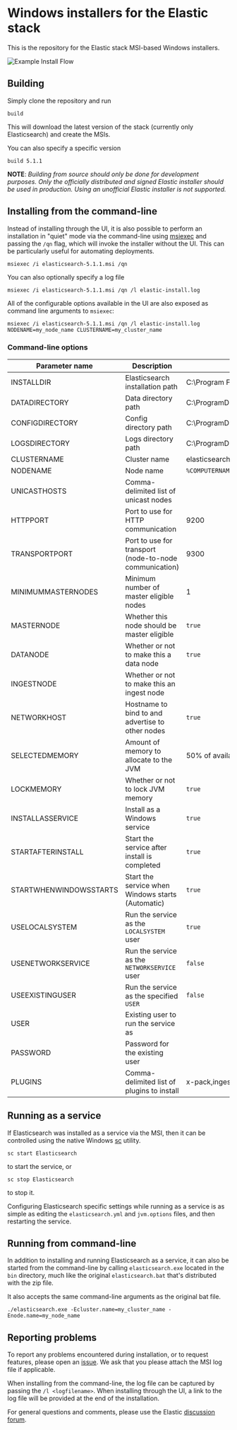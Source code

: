 # Windows installers for the Elastic stack

This is the repository for the Elastic stack MSI-based Windows installers.

![Example Install Flow](images/example-flow.gif)

## Building

Simply clone the repository and run

`build`

This will download the latest version of the stack (currently only Elasticsearch) and create the MSIs.

You can also specify a specific version

`build 5.1.1`

**NOTE**: *Building from source should only be done for development purposes.  Only the officially distributed and signed Elastic installer should be used in production. Using an unofficial Elastic installer is not supported.*

## Installing from the command-line

Instead of installing through the UI, it is also possible to perform an installation in "quiet" mode via the command-line using [msiexec](https://technet.microsoft.com/en-us/library/bb490936.aspx?f=255&MSPPError=-2147217396) and passing the `/qn` flag, which will invoke the installer without the UI.  This can be particularly useful for automating deployments.

`msiexec /i elasticsearch-5.1.1.msi /qn`

You can also optionally specify a log file

`msiexec /i elasticsearch-5.1.1.msi /qn /l elastic-install.log`

All of the configurable options available in the UI are also exposed as command line arguments to `msiexec`:

`msiexec /i elasticsearch-5.1.1.msi /qn /l elastic-install.log NODENAME=my_node_name CLUSTERNAME=my_cluster_name`

### Command-line options

| Parameter name                   | Description                      | Default value                    |
| -------------------------------- | -------------------------------- | -------------------------------- |
| INSTALLDIR                       | Elasticsearch installation path  | C:\Program Files\Elastic\Elasticsearch |
| DATADIRECTORY                    | Data directory path              | C:\ProgramData\Elastic\Elasticsearch\data |
| CONFIGDIRECTORY                  | Config directory path            | C:\ProgramData\Elastic\Elasticsearch\config |
| LOGSDIRECTORY                    | Logs directory path              | C:\ProgramData\Elastic\Elasticsearch\logs |
| CLUSTERNAME                      | Cluster name                     | elasticsearch |
| NODENAME                         | Node name                        | `%COMPUTERNAME%` |
| UNICASTHOSTS                     | Comma-delimited list of unicast nodes ||
| HTTPPORT                         | Port to use for HTTP communication | 9200 |
| TRANSPORTPORT                    | Port to use for transport (node-to-node communication) | 9300 |
| MINIMUMMASTERNODES               | Minimum number of master eligible nodes | 1 |
| MASTERNODE                       | Whether this node should be master eligible | `true` |
| DATANODE                         | Whether or not to make this a data node     | `true` |
| INGESTNODE                       | Whether or not to make this an ingest node| | `true` |
| NETWORKHOST                      | Hostname to bind to and advertise to other nodes | `true` |
| SELECTEDMEMORY                   | Amount of memory to allocate to the JVM | 50% of available RAM capped at 32GB |
| LOCKMEMORY                       | Whether or not to lock JVM memory           | `true` |
| INSTALLASSERVICE                 | Install as a Windows service                | `true` |
| STARTAFTERINSTALL                | Start the service after install is completed | `true` |
| STARTWHENWINDOWSSTARTS           | Start the service when Windows starts (Automatic) | `true` |
| USELOCALSYSTEM                   | Run the service as the `LOCALSYSTEM` user | `true` |
| USENETWORKSERVICE                | Run the service as the `NETWORKSERVICE` user | `false` |
| USEEXISTINGUSER                  | Run the service as the specified `USER` | `false` |
| USER                             | Existing user to run the service as     ||
| PASSWORD                         | Password for the existing user          ||
| PLUGINS                          | Comma-delimited list of plugins to install | x-pack,ingest-attachment,ingest-geoip |

## Running as a service

If Elasticsearch was installed as a service via the MSI, then it can be controlled using the native Windows [sc](https://technet.microsoft.com/en-us/library/bb490995.aspx) utility.

`sc start Elasticsearch`

to start the service, or

`sc stop Elasticsearch`

to stop it.

Configuring Elasticsearch specific settings while running as a service is as simple as editing the `elasticsearch.yml` and `jvm.options` files, and then restarting the service.

## Running from command-line

In addition to installing and running Elasticsearch as a service, it can also be started from the command-line by calling `elasticsearch.exe` located in the `bin` directory, much like the original `elasticsearch.bat` that's distributed with the zip file.

It also accepts the same command-line arguments as the original bat file.

`./elasticsearch.exe -Ecluster.name=my_cluster_name -Enode.name=my_node_name`

## Reporting problems

To report any problems encountered during installation, or to request features, please open an [issue]().  We ask that you please attach the MSI log file if applicable.

When installing from the command-line, the log file can be captured by passing the `/l <logfilename>`.  When installing through the UI, a link to the log file will be provided at the end of the installation.

For general questions and comments, please use the Elastic [discussion forum](https://discuss.elastic.co/).
